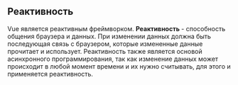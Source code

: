 ## Реактивность

Vue является реактивным фреймворком. **Реактивность** - способность общения браузера
и данных. При изменении данных должна быть последующая связь с браузером, которые
измененные данные прочитает и использует. Реактивность также является основой
асинхронного программирования, так как изменение данных может происходит в любой
момент времени и их нужно считывать, для этого и применяется реактивность.